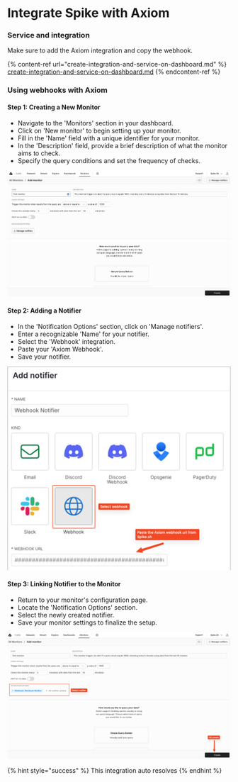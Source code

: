 # Integrate Spike with Axiom

### Service and integration

Make sure to add the Axiom integration and copy the webhook. 

{% content-ref url="create-integration-and-service-on-dashboard.md" %}
[create-integration-and-service-on-dashboard.md](create-integration-and-service-on-dashboard.md)
{% endcontent-ref %}



### Using webhooks with Axiom

#### Step 1: Creating a New Monitor
- Navigate to the 'Monitors' section in your dashboard.
- Click on 'New monitor' to begin setting up your monitor.
- Fill in the 'Name' field with a unique identifier for your monitor.
- In the 'Description' field, provide a brief description of what the monitor aims to check.
- Specify the query conditions and set the frequency of checks.

![Create a new monitor](<../.gitbook/assets/integrations/axiom/create_monitor.png>)

#### Step 2: Adding a Notifier
- In the 'Notification Options' section, click on 'Manage notifiers'.
- Enter a recognizable 'Name' for your notifier.
- Select the 'Webhook' integration.
- Paste your 'Axiom Webhook'.
- Save your notifier.

![Create a new notifier](<../.gitbook/assets/integrations/axiom/create_notifier.png>)

#### Step 3: Linking Notifier to the Monitor
- Return to your monitor's configuration page.
- Locate the 'Notification Options' section.
- Select the newly created notifier.
- Save your monitor settings to finalize the setup.

![Create a new notifier](<../.gitbook/assets/integrations/axiom/select_notifier.png>)

{% hint style="success" %}
This integration auto resolves
{% endhint %}

